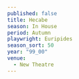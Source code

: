 ```yaml
---
published: false
title: Hecabe
season: In House
period: Autumn
playwright: Euripides
season_sort: 50
year: "99_00"
venue:
  - New Theatre
---
```



